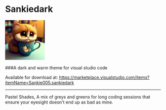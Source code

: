 # Sankiedark 
![logo](https://github.com/Sankie005/Sankiedark/blob/a119b2a2f15def5b78cccc2e01be075cc438b13c/sankiedarklogo.png)


###A dark and warm theme for visual studio code


Available for download at: https://marketplace.visualstudio.com/items?itemName=Sankie005.sankiedark


***
Pastel Shades, A mix of greys and greens for long coding sessions that ensure your eyesight doesn't end up as bad as mine.
